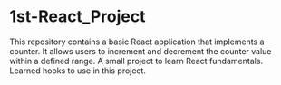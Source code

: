 # 1st-React_Project
 This repository contains a basic React application that implements a counter. It allows users to increment and decrement the counter value within a defined range. A small project to learn React fundamentals.
Learned hooks to use in this project.
